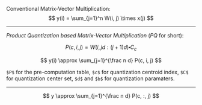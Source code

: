 ﻿
Conventional Matrix-Vector Multiplication:
$$
y(i) = \sum_{j=1}^n W(i, j) \times x(j)
$$

---

*Product Quantization based Matrix-Vector Multiplication* (*PQ* for short):

$$
P(c, i, j) = W \left( i, jd : (j+1) d \right) \centerdot C_c
$$

$$
y(i) \approx \sum_{j=1}^{\frac n d} P(c, i, j)
$$

`$P$` for the pre-computation table, `$c$` for quantization centroid index, `$C$` for quantization center set, `$d$` and `$b$` for quantization paramaters.

---

$$
y \approx \sum_{j=1}^{\frac n d} P(c, :, j)
$$
